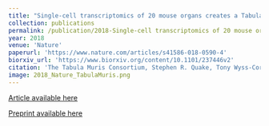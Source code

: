 ```yaml
---
title: "Single-cell transcriptomics of 20 mouse organs creates a Tabula Muris"
collection: publications
permalink: /publication/2018-Single-cell transcriptomics of 20 mouse organs creates a Tabula Muris
year: 2018
venue: 'Nature'
paperurl: 'https://www.nature.com/articles/s41586-018-0590-4'
biorxiv_url: 'https://www.biorxiv.org/content/10.1101/237446v2'
citation: 'The Tabula Muris Consortium, Stephen R. Quake, Tony Wyss-Coray, Spyros Darmanis.'
image: 2018_Nature_TabulaMuris.png
---
```

[Article available here](https://www.nature.com/articles/s41586-018-0590-4)

[Preprint available here](https://www.biorxiv.org/content/10.1101/237446v2)
